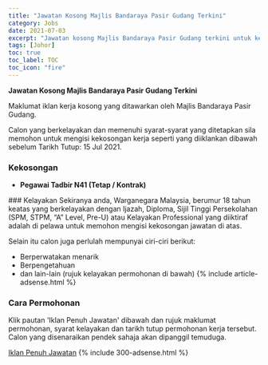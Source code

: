 ```yaml
---
title: "Jawatan Kosong Majlis Bandaraya Pasir Gudang Terkini" 
category: Jobs 
date: 2021-07-03 
excerpt: "Jawatan kosong Majlis Bandaraya Pasir Gudang terkini untuk kekosongan Pegawai Tadbir N41 (Tetap / Kontrak)" 
tags: [Johor] 
toc: true 
toc_label: TOC 
toc_icon: "fire" 
--- 
```


**Jawatan Kosong Majlis Bandaraya Pasir Gudang Terkini**

Maklumat iklan kerja kosong yang ditawarkan oleh Majlis Bandaraya Pasir Gudang. 

Calon yang berkelayakan dan memenuhi syarat-syarat yang ditetapkan sila memohon untuk mengisi kekosongan kerja seperti yang diiklankan dibawah sebelum Tarikh Tutup: 15 Jul 2021. 
### Kekosongan 
<ul>
<li><strong>Pegawai Tadbir N41 (Tetap / Kontrak)</strong></li>
</ul> 
### Kelayakan 
Sekiranya anda, Warganegara Malaysia, berumur 18 tahun keatas yang berkelayakan dengan Ijazah, Diploma, Sijil Tinggi Persekolahan (SPM, STPM, “A” Level, Pre-U) atau Kelayakan Professional yang diiktiraf adalah di pelawa untuk memohon mengisi kekosongan jawatan di atas.

Selain itu calon juga perlulah mempunyai ciri-ciri berikut:
- Berperwatakan menarik
- Berpengetahuan
- dan lain-lain (rujuk kelayakan permohonan di bawah) 
{% include article-adsense.html %} 
### Cara Permohonan 
Klik pautan 'Iklan Penuh Jawatan' dibawah dan rujuk maklumat permohonan, syarat kelayakan dan tarikh tutup permohonan kerja tersebut.
Calon yang disenaraikan pendek sahaja akan dipanggil temuduga.

<a href="https://www.mbpg.gov.my/ms/mppg/pusat-media/pengumuman/iklan-jawatan-kosong-julai-2021?fbclid=IwAR3EG0ORNzjlQDzrDv0Dey_8uMA_VAUgggtjSPmP4SVcZIqH_nttmAnZ1qQ" class="btn btn--info" target="_blank" rel="nofollow noopenner">Iklan Penuh Jawatan</a> 
{% include 300-adsense.html %} 